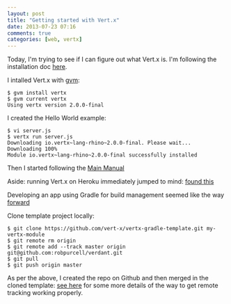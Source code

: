 ```yaml
---
layout: post
title: "Getting started with Vert.x"
date: 2013-07-23 07:16
comments: true
categories: [web, vertx]
---
```

Today, I'm trying to see if I can figure out what Vert.x is.  I'm following the installation doc [here](http://vertx.io/install.html).

I intalled Vert.x with [gvm](http://gvmtool.net/):

    $ gvm install vertx
    $ gvm current vertx
    Using vertx version 2.0.0-final

<!-- more -->
I created the Hello World example:

    $ vi server.js
    $ vertx run server.js
    Downloading io.vertx~lang-rhino~2.0.0-final. Please wait...
    Downloading 100%
    Module io.vertx~lang-rhino~2.0.0-final successfully installed


Then I started following the [Main Manual](http://vertx.io/manual.html)

Aside: running Vert.x on Heroku immediately jumped to mind: [found this](http://fbflex.wordpress.com/2012/05/02/running-vert-x-applications-on-heroku/)

Developing an app using Gradle for build management seemed like the way [forward](http://vertx.io/gradle_dev.html)

Clone template project locally:

    $ git clone https://github.com/vert-x/vertx-gradle-template.git my-vertx-module
    $ git remote rm origin
    $ git remote add --track master origin git@github.com:robpurcell/verdant.git
    $ git pull
    $ git push origin master

As per the above, I created the repo on Github and then merged in the cloned template: [see here](http://caiustheory.com/adding-a-remote-to-existing-git-repo) for some more details of the way to get remote tracking working properly.